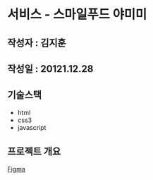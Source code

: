 # 서비스 - 스마일푸드 야미미

## 작성자 : 김지훈

## 작성일 : 20121.12.28

## 기술스택
* html
* css3
* javascript

## 프로젝트 개요

 [Figma](https://www.figma.com/file/TaH5y5gKqAfHGGrHAGa1nq/3%EC%A3%BC%EC%B0%A8-yami?node-id=0%3A1)
